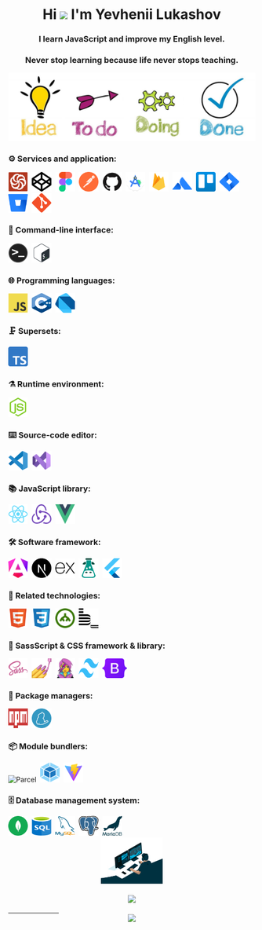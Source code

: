 <h1 align="center">Hi <img src="https://raw.githubusercontent.com/MartinHeinz/MartinHeinz/master/wave.gif"  width="32px"> I'm Yevhenii Lukashov</h1>
<h3 align="center">I learn JavaScript and improve my English level.</h3>
<h3 align="center">Never stop learning because life never stops teaching.</h3>
<img src="https://github.com/EuJinnLucaShow/EuJinnLucaShow/blob/main/sections.jpg">
  
### ⚙️ Services and application:

<div>
<img src="https://github.com/EuJinnLucaShow/EuJinnLucaShow/blob/main/img/codewars-original.svg" title="Codewars" alt="Codewars" width="40" height="40"/>&nbsp;
<img src="https://github.com/EuJinnLucaShow/EuJinnLucaShow/blob/main/img/codepen-plain.svg" title="CodePen" alt="CodePen" width="40" height="40"/>&nbsp;  
<img src="https://github.com/EuJinnLucaShow/EuJinnLucaShow/blob/main/img/figma-original.svg" title="Figma" alt="Figma" width="40" height="40"/>&nbsp;
<img src="https://github.com/EuJinnLucaShow/EuJinnLucaShow/blob/main/img/postman.svg" title="Postman" alt="Postman" width="40" height="40"/>&nbsp;
<img src="https://github.com/EuJinnLucaShow/EuJinnLucaShow/blob/main/img/github-original.svg" title="GitHub" alt="GitHub" width="40" height="40"/>&nbsp;
<img src="https://github.com/EuJinnLucaShow/EuJinnLucaShow/blob/main/img/Android_Studio_icon_(2023).svg" title="Android Studio" \*\*alt="Android Studio" width="40" height="40"/>&nbsp;
<img src="https://github.com/EuJinnLucaShow/EuJinnLucaShow/blob/main/img/firebase.svg" title="Firebase" alt="Firebase" width="40" height="40"/>&nbsp;  
<img src="https://github.com/EuJinnLucaShow/EuJinnLucaShow/blob/main/img/Atlassian.svg" title="Atlassian" alt="Atlassian" width="40" height="40"/>&nbsp;
<img src="https://github.com/EuJinnLucaShow/EuJinnLucaShow/blob/main/img/trello.svg" title="Trello" alt="Trello" width="40" height="40"/>&nbsp;
<img src="https://github.com/EuJinnLucaShow/EuJinnLucaShow/blob/main/img/Jira.svg" title="Jira" alt="Jira" width="40" height="40"/>&nbsp;
<img src="https://github.com/EuJinnLucaShow/EuJinnLucaShow/blob/main/img/Bitbucket.svg" title="Bitbucket" alt="Bitbucket" width="40" height="40"/>&nbsp;
<img src="https://github.com/EuJinnLucaShow/EuJinnLucaShow/blob/main/img/git-original.svg" title="Git" \*\*alt="Git" width="40" height="40"/>&nbsp;
</div>

### 📄 Command-line interface:

<div>
 <img src="https://github.com/EuJinnLucaShow/EuJinnLucaShow/blob/main/img/terminal.png" title="Terminal" alt="Terminal" width="40" height="40"/>&nbsp;
<img src="https://github.com/EuJinnLucaShow/EuJinnLucaShow/blob/main/img/bash-original.svg" title="Bash" alt="Bash" width="40" height="40"/>&nbsp;
</div>

### 🌐 Programming languages:

<div>
  <img src="https://github.com/EuJinnLucaShow/EuJinnLucaShow/blob/main/img/javascript-original.svg" title="JavaScript" alt="JavaScript" width="40" height="40"/>&nbsp;
  <img src="https://github.com/EuJinnLucaShow/EuJinnLucaShow/blob/main/img/C++.svg" title="C++" alt="C++" width="40" height="40"/>&nbsp;
    <img src="https://github.com/EuJinnLucaShow/EuJinnLucaShow/blob/main/img/Dart.svg" title="Dart" alt="Dart" width="40" height="40"/>&nbsp;
</div>

### 🗜️ Supersets:

<div>
  <img src="https://github.com/EuJinnLucaShow/EuJinnLucaShow/blob/main/img/Typescript_logo_2020.svg" title="TypeScript" alt="TypeScript" width="40" height="40"/>&nbsp;
</div>

### ⚗️ Runtime environment:

<div>
 <img src="https://github.com/EuJinnLucaShow/EuJinnLucaShow/blob/main/img/nodejs-original.svg" title="NodeJS" alt="NodeJS" width="40" height="40"/>&nbsp; 
</div>

### :keyboard: Source-code editor:

<div>
   <img src="https://github.com/EuJinnLucaShow/EuJinnLucaShow/blob/main/img/vscode-original.svg" title="Visual Studio Code" alt="Visual Studio Code" width="40" height="40"/>&nbsp;
  <img src="https://github.com/EuJinnLucaShow/EuJinnLucaShow/blob/main/img/Visual_Studio_Icon_2022.svg" title="Microsoft Visual Studio" alt="Microsoft Visual Studio" width="40" height="40"/>&nbsp;
</div>

### 📚 JavaScript library:

<div>
<img src="https://github.com/EuJinnLucaShow/EuJinnLucaShow/blob/main/img/react-original.svg" title="React" alt="React" width="40" height="40"/>&nbsp;
<img src="https://github.com/EuJinnLucaShow/EuJinnLucaShow/blob/main/img/redux.svg" title="Redux" alt="Redux" width="40" height="40"/>&nbsp;
<img src="https://github.com/EuJinnLucaShow/EuJinnLucaShow/blob/main/img/Vue.js.svg" title="Vue.js" alt="Vue.js" width="40" height="40"/>&nbsp;
</div>

### :hammer_and_wrench: Software framework:

<div>
  <img src="https://github.com/EuJinnLucaShow/EuJinnLucaShow/blob/main/img/angular.svg" title="Angular" alt="Angular" width="40" height="40"/>&nbsp;
<img src="https://github.com/EuJinnLucaShow/EuJinnLucaShow/blob/main/img/next-js.svg" title="Next.js" alt="Next.js" width="40" height="40"/>&nbsp;
<img src="https://github.com/EuJinnLucaShow/EuJinnLucaShow/blob/main/img/expressjs.svg" title="Express.js" alt="Express.js" width="40" height="40"/>&nbsp;
<img src="https://github.com/EuJinnLucaShow/EuJinnLucaShow/blob/main/img/i18next.svg" title="i18next" alt="i18next" width="40" height="40"/>&nbsp;
<img src="https://github.com/EuJinnLucaShow/EuJinnLucaShow/blob/main/img/flutter.svg" title="Flutter" alt="Flutter" width="40" height="40"/>&nbsp;
</div>

### :memo: Related technologies:

<div>
  <img src="https://github.com/EuJinnLucaShow/EuJinnLucaShow/blob/main/img/html5-original.svg" title="HTML5" alt="HTML5" width="40" height="40"/>&nbsp;
  <img src="https://github.com/EuJinnLucaShow/EuJinnLucaShow/blob/main/img/css3-original.svg" title="CSS3" alt="CSS" width="40" height="40"/>&nbsp;
    <img src="https://github.com/EuJinnLucaShow/EuJinnLucaShow/blob/main/img/DOM.svg" title="Document Object Model (DOM)" alt="Document Object Model (DOM)" width="40" height="40"/>&nbsp;
  <img src="https://github.com/EuJinnLucaShow/EuJinnLucaShow/blob/main/img/bem-original.svg" title="methodology BEM" alt="methodology BEM" width="40" height="40"/>&nbsp;
</div>

### 💅 SassScript & CSS framework & library:

<div>
  <img src="https://github.com/EuJinnLucaShow/EuJinnLucaShow/blob/main/img/sass-original.svg" title="Sass" alt="Sass" width="40" height="40"/>&nbsp;
    <img src="https://github.com/EuJinnLucaShow/EuJinnLucaShow/blob/main/img/styled-components.png" title="styled-components" alt="styled-components" width="40" height="40"/>&nbsp;
  <img src="https://github.com/EuJinnLucaShow/EuJinnLucaShow/blob/main/img/emotion.png" title="emotion/css" alt="emotion/css" width="40" height="40"/>&nbsp;
   <img src="https://github.com/EuJinnLucaShow/EuJinnLucaShow/blob/main/img/tailwindcss.svg" title="TailwindCSS" alt="TailwindCSS" width="40" height="40"/>&nbsp; 
      <img src="https://github.com/EuJinnLucaShow/EuJinnLucaShow/blob/main/img/Bootstrap_logo.svg" title="Bootstrap" alt="Bootstrap" width="50.2" height="40"/>&nbsp;
</div>

### 🧰 Package managers:

<div>
  <img src="https://github.com/EuJinnLucaShow/EuJinnLucaShow/blob/main/img/npm.svg" title="npm" alt="npm" width="40" height="40"/>&nbsp;
  <img src="https://github.com/EuJinnLucaShow/EuJinnLucaShow/blob/main/img/yarn.svg" title="Yarn" alt="Yarn" width="40" height="40"/>&nbsp;
</div>

### :package: Module bundlers:

<div>
  <img src="https://github.com/EuJinnLucaShow/EuJinnLucaShow/blob/main/img/parsel.avif" title="Parcel" alt="Parcel" width="50" height="40"/>&nbsp;
  <img src="https://github.com/EuJinnLucaShow/EuJinnLucaShow/blob/main/img/webpack.svg" title="Webpack" alt="Webpack" width="40" height="40"/>&nbsp;
  <img src="https://github.com/EuJinnLucaShow/EuJinnLucaShow/blob/main/img/vite.svg" title="Vite" alt="Vite" width="40" height="40"/>&nbsp;
</div>

### 🗄️ Database management system:

<div>
<img src="https://github.com/EuJinnLucaShow/EuJinnLucaShow/blob/main/img/mongodb.svg" title="MongoDB" alt="MongoDB" width="40" height="40"/>&nbsp;
<img src="https://github.com/EuJinnLucaShow/EuJinnLucaShow/blob/main/img/sql.svg" title="SQL" alt="SQL" width="40" height="40"/>&nbsp;
<img src="https://github.com/EuJinnLucaShow/EuJinnLucaShow/blob/main/img/mysql.png" title="MySQL" alt="MySQL" width="40" height="40"/>&nbsp;
<img src="https://github.com/EuJinnLucaShow/EuJinnLucaShow/blob/main/img/Postgresql.svg" title="PostgreSQL" alt="PostgreSQL" width="40" height="40"/>&nbsp;  
 <img src="https://github.com/EuJinnLucaShow/EuJinnLucaShow/blob/main/img/mariadb.svg" title="MariaDB" alt="MariaDB" width="40" height="40"/>&nbsp;
</div>

<div align="center">
  <img src="https://github.com/EuJinnLucaShow/EuJinnLucaShow/blob/main/img/deweloper.gif" width ="25%"/> 
  </div>
       ㅤㅤㅤㅤ
    <div align="center">  
  <a href="https://www.codewars.com/users/EuJinnLucaShow"><img src="https://www.codewars.com/users/EuJinnLucaShow/badges/large">
  </div>
   ㅤㅤㅤㅤㅤㅤㅤㅤ
<div align="center">
<a href="https://u8views.com/github/EuJinnLucaShow"><img src="https://u8views.com/api/v1/github/profiles/115802889/views/day-week-month-total-count.svg"></a>
</div>
